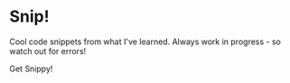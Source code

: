 # Snip!

Cool code snippets from what I've learned. Always work in progress - so watch out for errors!

Get Snippy!